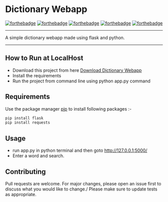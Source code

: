 # Dictionary Webapp

[![forthebadge](https://forthebadge.com/images/badges/built-with-love.svg)](https://forthebadge.com)
[![forthebadge](https://forthebadge.com/images/badges/made-with-python.svg)](https://forthebadge.com)
[![forthebadge](https://forthebadge.com/images/badges/made-with-javascript.svg)](https://forthebadge.com)
[![forthebadge](https://forthebadge.com/images/badges/uses-html.svg)](https://forthebadge.com)
[![forthebadge](https://forthebadge.com/images/badges/uses-css.svg)](https://forthebadge.com)

----

A simple dictionary webapp made using flask and python.

<!-- <p align='center'>
  <img src='app.png' width=200 height=300>
</p> -->

----

## How to Run at LocalHost

* Download this project from here [Download Dictionary Webapp](https://minhaskamal.github.io/DownGit/#/home?url=https://github.com/pyGuru123/Flask-Projects/tree/main/Dictionary%20App)
* Install the requirements
* Run the project from command line using python app.py command

## Requirements

Use the package manager [pip](https://pip.pypa.io/en/stable/) to install following packages :-

```bash
pip install flask
pip install requests
```

## Usage

* run app.py in python terminal and then goto http://127.0.0.1:5000/
* Enter a word and search.

## Contributing
Pull requests are welcome. For major changes, please open an issue first to discuss what you would like to change./
Please make sure to update tests as appropriate.